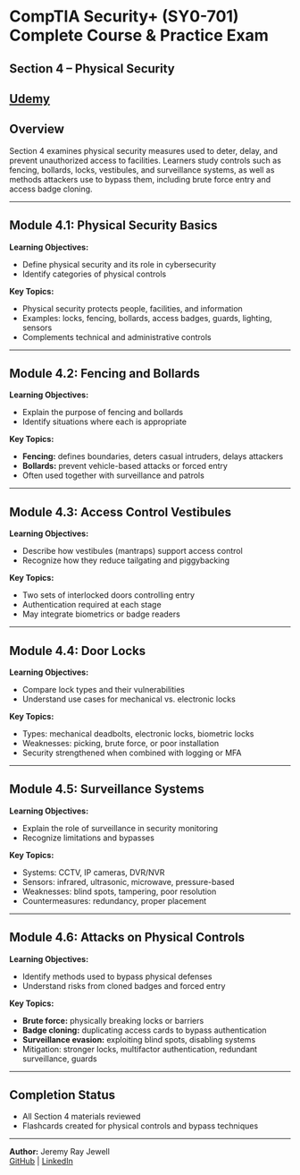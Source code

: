 # CompTIA Security+ (SY0-701) Complete Course & Practice Exam  
## Section 4 – Physical Security  

[Udemy](https://www.udemy.com/course/securityplus/)  
---

## Overview  
Section 4 examines physical security measures used to deter, delay, and prevent unauthorized access to facilities. Learners study controls such as fencing, bollards, locks, vestibules, and surveillance systems, as well as methods attackers use to bypass them, including brute force entry and access badge cloning.  

---

## Module 4.1: Physical Security Basics  
**Learning Objectives:**  
- Define physical security and its role in cybersecurity  
- Identify categories of physical controls  

**Key Topics:**  
- Physical security protects people, facilities, and information  
- Examples: locks, fencing, bollards, access badges, guards, lighting, sensors  
- Complements technical and administrative controls

---

## Module 4.2: Fencing and Bollards  
**Learning Objectives:**  
- Explain the purpose of fencing and bollards  
- Identify situations where each is appropriate  

**Key Topics:**  
- **Fencing:** defines boundaries, deters casual intruders, delays attackers  
- **Bollards:** prevent vehicle-based attacks or forced entry  
- Often used together with surveillance and patrols

---

## Module 4.3: Access Control Vestibules  
**Learning Objectives:**  
- Describe how vestibules (mantraps) support access control  
- Recognize how they reduce tailgating and piggybacking  

**Key Topics:**  
- Two sets of interlocked doors controlling entry  
- Authentication required at each stage  
- May integrate biometrics or badge readers

---

## Module 4.4: Door Locks  
**Learning Objectives:**  
- Compare lock types and their vulnerabilities  
- Understand use cases for mechanical vs. electronic locks  

**Key Topics:**  
- Types: mechanical deadbolts, electronic locks, biometric locks  
- Weaknesses: picking, brute force, or poor installation  
- Security strengthened when combined with logging or MFA

---

## Module 4.5: Surveillance Systems  
**Learning Objectives:**  
- Explain the role of surveillance in security monitoring  
- Recognize limitations and bypasses  

**Key Topics:**  
- Systems: CCTV, IP cameras, DVR/NVR  
- Sensors: infrared, ultrasonic, microwave, pressure-based  
- Weaknesses: blind spots, tampering, poor resolution  
- Countermeasures: redundancy, proper placement

---

## Module 4.6: Attacks on Physical Controls  
**Learning Objectives:**  
- Identify methods used to bypass physical defenses  
- Understand risks from cloned badges and forced entry  

**Key Topics:**  
- **Brute force:** physically breaking locks or barriers  
- **Badge cloning:** duplicating access cards to bypass authentication  
- **Surveillance evasion:** exploiting blind spots, disabling systems  
- Mitigation: stronger locks, multifactor authentication, redundant surveillance, guards 

---

## Completion Status  
- All Section 4 materials reviewed  
- Flashcards created for physical controls and bypass techniques  

---

**Author:** Jeremy Ray Jewell  
[GitHub](https://github.com/jeremyrayjewell) | [LinkedIn](https://www.linkedin.com/in/jeremyrayjewell)  
